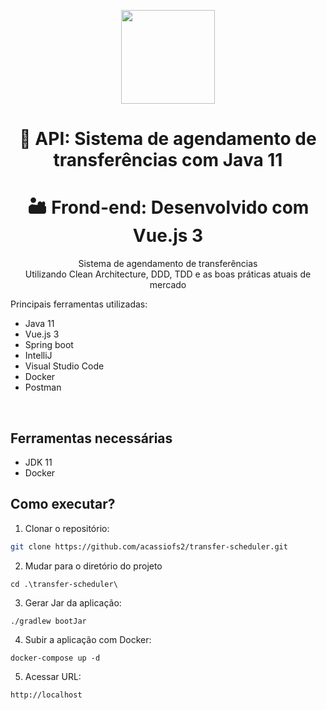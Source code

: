 <center>
  <p align="center">
    <img src="https://icon-library.com/images/java-icon-png/java-icon-png-15.jpg"  width="150" />
  </p>  
  <h1 align="center">🚀 API: Sistema de agendamento de transferências com Java 11</h1>
  <h1 align="center">🏜️ Frond-end: Desenvolvido com Vue.js 3</h1>
  <p align="center">
    Sistema de agendamento de transferências<br />
    Utilizando Clean Architecture, DDD, TDD e as boas práticas atuais de mercado
  </p>
   <p align="left">
    Principais ferramentas utilizadas:
   </p>
   <ul align="left">
      <li>Java 11</li>
      <li>Vue.js 3</li>
      <li>Spring boot</li>
      <li>IntelliJ</li>
      <li>Visual Studio Code</li>
      <li>Docker</li>
      <li>Postman</li>
   </ul>
</center>
<br />

## Ferramentas necessárias

- JDK 11
- Docker

## Como executar?

1. Clonar o repositório:
```sh
git clone https://github.com/acassiofs2/transfer-scheduler.git
```

2. Mudar para o diretório do projeto
```
cd .\transfer-scheduler\
```

3. Gerar Jar da aplicação:
```
./gradlew bootJar
```
4. Subir a aplicação com Docker:
```shell
docker-compose up -d
```

5. Acessar URL:
```
http://localhost
```
